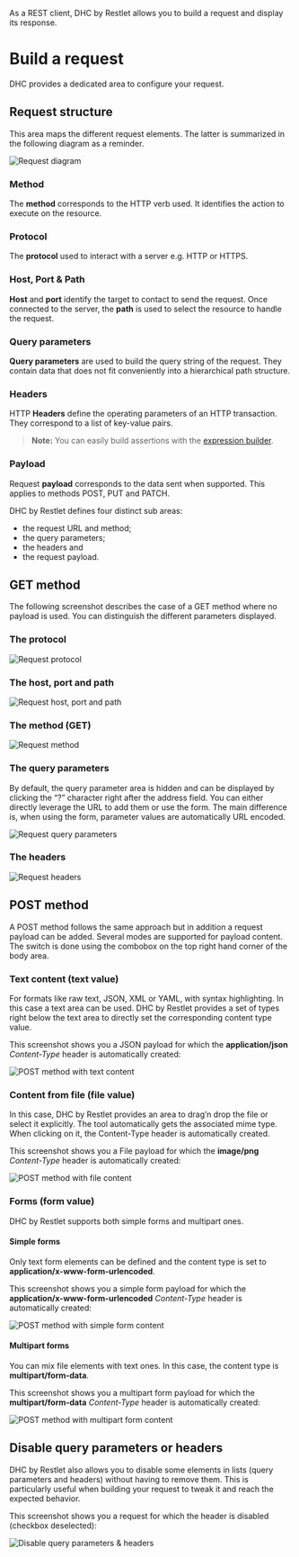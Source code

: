 As a REST client, DHC by Restlet allows you to build a request and display its response.

# Build a request

DHC provides a dedicated area to configure your request.

## Request structure

This area maps the different request elements. The latter is summarized in the following diagram as a reminder.

![Request diagram](images/request-diagram.jpg "Request diagram")

### Method

The **method** corresponds to the HTTP verb used. It identifies the action to execute on the resource.

### Protocol

The **protocol** used to interact with a server e.g. HTTP or HTTPS.

### Host, Port & Path

**Host** and **port** identify the target to contact to send the request. Once connected to the server, the **path** is used to select the resource to handle the request.

### Query parameters

**Query parameters** are used to build the query string of the request. They contain data that does not fit conveniently into a hierarchical path structure.

### Headers

HTTP **Headers** define the operating parameters of an HTTP transaction. They correspond to a list of key-value pairs.

>**Note:** You can easily build assertions with the [expression builder](./expressions/overview "Expression builder").

### Payload

Request **payload** corresponds to the data sent when supported. This applies to methods POST, PUT and PATCH.

DHC by Restlet defines four distinct sub areas:

- the request URL and method;  
- the query parameters;  
- the headers and  
- the request payload.


## GET method

The following screenshot describes the case of a GET method where no payload is used. You can distinguish the different parameters displayed.

### The protocol

![Request protocol](images/01-get-protocol.jpg "Request protocol")

### The host, port and path

![Request host, port and path](images/01-get-host.jpg "Request host, port and path")

### The method (GET)

![Request method](images/01-get-method.jpg "Request method")

### The query parameters

By default, the query parameter area is hidden and can be displayed by clicking the “?” character right after the address field. You can either directly leverage the URL to add them or use the form. The main difference is, when using the form, parameter values are automatically URL encoded.

![Request query parameters](images/01-get-queryparams.jpg "Request query parameters")

### The headers

![Request headers](images/01-get-headers.jpg "Request headers")

## POST method

A POST method follows the same approach but in addition a request payload can be added. Several modes are supported for payload content. The switch is done using the combobox on the top right hand corner of the body area.

### Text content (text value)

For formats like raw text, JSON, XML or YAML, with syntax highlighting. In this case a text area can be used. DHC by Restlet provides a set of types right below the text area to directly set the corresponding content type value.

This screenshot shows you a JSON payload for which the **application/json** *Content-Type* header is automatically created:

![POST method with text content](images/04-post-text.jpg "POST method with text content")

### Content from file (file value)

In this case, DHC by Restlet provides an area to drag’n drop the file or select it explicitly. The tool automatically gets the associated mime type. When clicking on it, the Content-Type header is automatically created.

This screenshot shows you a File payload for which the **image/png** *Content-Type* header is automatically created:

![POST method with file content](images/05-post-file.jpg "POST method with file content")

### Forms (form value)

DHC by Restlet supports both simple forms and multipart ones.

#### Simple forms

Only text form elements can be defined and the content type is set to **application/x-www-form-urlencoded**.

This screenshot shows you a simple form payload for which the **application/x-www-form-urlencoded** *Content-Type* header is automatically created:

![POST method with simple form content](images/06-post-simple-form.jpg "POST method with simple form content")

#### Multipart forms

You can mix file elements with text ones. In this case, the content type is **multipart/form-data**.

This screenshot shows you a multipart form payload for which the **multipart/form-data** *Content-Type* header is automatically created:

![POST method with multipart form content](images/07-post-multipart-form.jpg "POST method with multipart form content")

## Disable query parameters or headers

DHC by Restlet also allows you to disable some elements in lists (query parameters and headers) without having to remove them. This is particularly useful when building your request to tweak it and reach the expected behavior.

This screenshot shows you a request for which the header is disabled (checkbox deselected):

![Disable query parameters & headers](images/08-post-disable-headers.jpg "Disable query parameters & headers")
